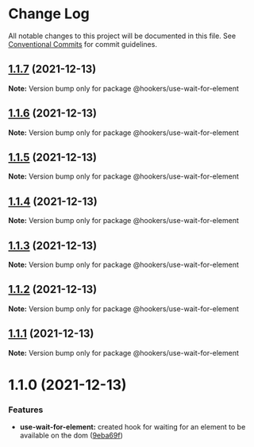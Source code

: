 # Change Log

All notable changes to this project will be documented in this file.
See [Conventional Commits](https://conventionalcommits.org) for commit guidelines.

## [1.1.7](https://github.com/Tyson-Skiba/hooks/compare/@hookers/use-wait-for-element@1.1.6...@hookers/use-wait-for-element@1.1.7) (2021-12-13)

**Note:** Version bump only for package @hookers/use-wait-for-element





## [1.1.6](https://github.com/Tyson-Skiba/hooks/compare/@hookers/use-wait-for-element@1.1.5...@hookers/use-wait-for-element@1.1.6) (2021-12-13)

**Note:** Version bump only for package @hookers/use-wait-for-element





## [1.1.5](https://github.com/Tyson-Skiba/hooks/compare/@hookers/use-wait-for-element@1.1.4...@hookers/use-wait-for-element@1.1.5) (2021-12-13)

**Note:** Version bump only for package @hookers/use-wait-for-element





## [1.1.4](https://github.com/Tyson-Skiba/hooks/compare/@hookers/use-wait-for-element@1.1.3...@hookers/use-wait-for-element@1.1.4) (2021-12-13)

**Note:** Version bump only for package @hookers/use-wait-for-element





## [1.1.3](https://github.com/Tyson-Skiba/hooks/compare/@hookers/use-wait-for-element@1.1.2...@hookers/use-wait-for-element@1.1.3) (2021-12-13)

**Note:** Version bump only for package @hookers/use-wait-for-element





## [1.1.2](https://github.com/Tyson-Skiba/hooks/compare/@hookers/use-wait-for-element@1.1.1...@hookers/use-wait-for-element@1.1.2) (2021-12-13)

**Note:** Version bump only for package @hookers/use-wait-for-element





## [1.1.1](https://github.com/Tyson-Skiba/hooks/compare/@hookers/use-wait-for-element@1.1.0...@hookers/use-wait-for-element@1.1.1) (2021-12-13)

**Note:** Version bump only for package @hookers/use-wait-for-element





# 1.1.0 (2021-12-13)


### Features

* **use-wait-for-element:** created hook for waiting for an element to be available on the dom ([9eba69f](https://github.com/Tyson-Skiba/hooks/commit/9eba69ffe589f72441fa7b7b274fa17ad09e97ca))
